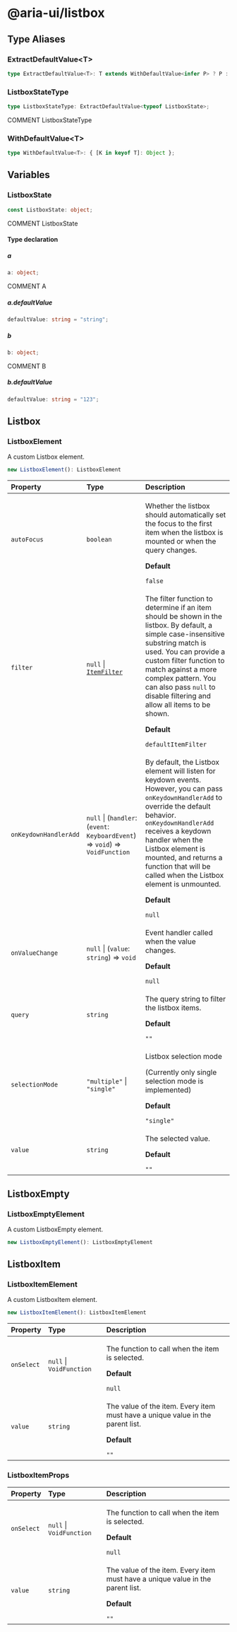 # @aria-ui/listbox

## Type Aliases

### ExtractDefaultValue\<T\>

```ts
type ExtractDefaultValue<T>: T extends WithDefaultValue<infer P> ? P : never;
```

### ListboxStateType

```ts
type ListboxStateType: ExtractDefaultValue<typeof ListboxState>;
```

COMMENT ListboxStateType

### WithDefaultValue\<T\>

```ts
type WithDefaultValue<T>: { [K in keyof T]: Object };
```

## Variables

### ListboxState

```ts
const ListboxState: object;
```

COMMENT ListboxState

#### Type declaration

##### a

```ts
a: object;
```

COMMENT A

##### a.defaultValue

```ts
defaultValue: string = "string";
```

##### b

```ts
b: object;
```

COMMENT B

##### b.defaultValue

```ts
defaultValue: string = "123";
```

## Listbox

### ListboxElement

A custom Listbox element.

```ts
new ListboxElement(): ListboxElement
```

| Property | Type | Description |
| :-- | :-- | :-- |
| `autoFocus` | `boolean` | <p>Whether the listbox should automatically set the focus to the first item when the listbox is mounted or when the query changes.</p><p>**Default**</p><code>false</code> |
| `filter` | `null` \| [`ItemFilter`](../collection/README.md#itemfilter) | <p>The filter function to determine if an item should be shown in the listbox. By default, a simple case-insensitive substring match is used. You can provide a custom filter function to match against a more complex pattern. You can also pass `null` to disable filtering and allow all items to be shown.</p><p>**Default**</p><code>defaultItemFilter</code> |
| `onKeydownHandlerAdd` | `null` \| (`handler`: (`event`: `KeyboardEvent`) => `void`) => `VoidFunction` | <p>By default, the Listbox element will listen for keydown events. However, you can pass `onKeydownHandlerAdd` to override the default behavior. `onKeydownHandlerAdd` receives a keydown handler when the Listbox element is mounted, and returns a function that will be called when the Listbox element is unmounted.</p><p>**Default**</p><code>null</code> |
| `onValueChange` | `null` \| (`value`: `string`) => `void` | <p>Event handler called when the value changes.</p><p>**Default**</p><code>null</code> |
| `query` | `string` | <p>The query string to filter the listbox items.</p><p>**Default**</p><code>""</code> |
| `selectionMode` | `"multiple"` \| `"single"` | <p>Listbox selection mode</p><p>(Currently only single selection mode is implemented)</p><p>**Default**</p><code>"single"</code> |
| `value` | `string` | <p>The selected value.</p><p>**Default**</p><code>""</code> |

## ListboxEmpty

### ListboxEmptyElement

A custom ListboxEmpty element.

```ts
new ListboxEmptyElement(): ListboxEmptyElement
```

## ListboxItem

### ListboxItemElement

A custom ListboxItem element.

```ts
new ListboxItemElement(): ListboxItemElement
```

| Property | Type | Description |
| :-- | :-- | :-- |
| `onSelect` | `null` \| `VoidFunction` | <p>The function to call when the item is selected.</p><p>**Default**</p><code>null</code> |
| `value` | `string` | <p>The value of the item. Every item must have a unique value in the parent list.</p><p>**Default**</p><code>""</code> |

### ListboxItemProps

| Property | Type | Description |
| :-- | :-- | :-- |
| `onSelect` | `null` \| `VoidFunction` | <p>The function to call when the item is selected.</p><p>**Default**</p><code>null</code> |
| `value` | `string` | <p>The value of the item. Every item must have a unique value in the parent list.</p><p>**Default**</p><code>""</code> |
